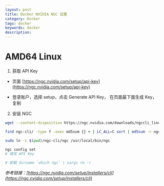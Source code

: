 ```yaml
---
layout: post
title: Docker NVIDIA NGC 设置
category: Docker
tags: docker
keywords: docker
description:
---
```


# AMD64 Linux

1. 获取 API Key

- 页面 [https://ngc.nvidia.com/setup/api-key](https://ngc.nvidia.com/setup/api-key)

- 登录账户，选择 setup，点击 Generate API Key， 在页面最下面生成 Key， 复制

2. 安装 NGC

```bash
wget --content-disposition https://ngc.nvidia.com/downloads/ngccli_linux.zip && unzip ngccli_linux.zip && chmod u+x ngc-cli/ngc

find ngc-cli/ -type f -exec md5sum {} + | LC_ALL=C sort | md5sum -c ngc-cli.md5

sudo ln -s $(pwd)/ngc-cli/ngc /usr/local/bin/ngc

ngc config set
# 填写 API Key

# 卸载 dirname `which ngc` | xargs rm -r
```

*参考链接：[https://ngc.nvidia.com/setup/installers/cli](https://ngc.nvidia.com/setup/installers/cli)*
